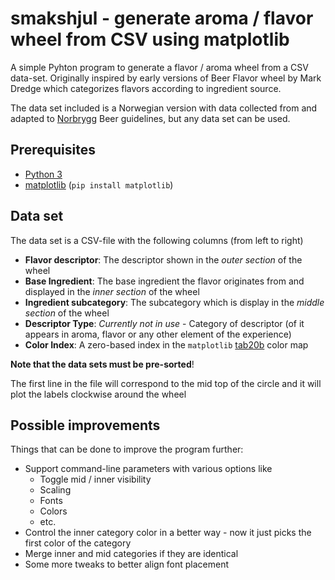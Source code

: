 # smakshjul - generate aroma / flavor wheel from CSV using matplotlib

A simple Pyhton program to generate a flavor / aroma wheel from a CSV data-set. Originally inspired by early versions of Beer Flavor wheel by Mark Dredge which categorizes flavors according to ingredient source.

The data set included is a Norwegian version with data collected from and adapted to [Norbrygg](https://norbrygg.no/) Beer guidelines, but any data set can be used.

## Prerequisites
- [Python 3](https://www.python.org/)
- [matplotlib](https://matplotlib.org/) (`pip install matplotlib`)

## Data set

The data set is a CSV-file with the following columns (from left to right)

- **Flavor descriptor**: The descriptor shown in the _outer section_ of the wheel
- **Base Ingredient**: The base ingredient the flavor originates from and displayed in the _inner section_ of the wheel
- **Ingredient subcategory**: The subcategory which is display in the _middle section_ of the wheel
- **Descriptor Type**: _Currently not in use_ - Category of descriptor (of it appears in aroma, flavor or any other element of the experience)
- **Color Index**: A zero-based index in the `matplotlib` [tab20b](https://matplotlib.org/stable/users/explain/colors/colormaps.html#qualitative) color map

**Note that the data sets must be pre-sorted**!

The first line in the file will correspond to the mid top of the circle and it will plot the labels clockwise around the wheel

## Possible improvements
Things that can be done to improve the program further:

- Support command-line parameters with various options like
  - Toggle mid / inner visibility
  - Scaling
  - Fonts
  - Colors
  - etc.
- Control the inner category color in a better way - now it just picks the first color of the category
- Merge inner and mid categories if they are identical
- Some more tweaks to better align font placement
